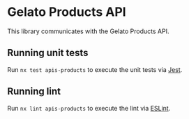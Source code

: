 # Gelato Products API

This library communicates with the Gelato Products API.

## Running unit tests

Run `nx test apis-products` to execute the unit tests via [Jest](https://jestjs.io).

## Running lint

Run `nx lint apis-products` to execute the lint via [ESLint](https://eslint.org/).
